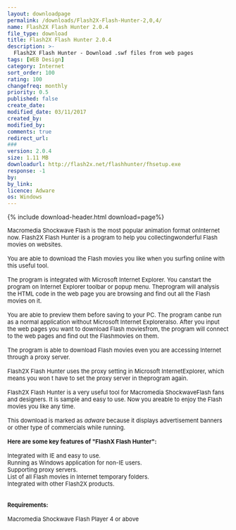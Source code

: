```yaml
---
layout: downloadpage
permalink: /downloads/Flash2X-Flash-Hunter-2,0,4/
name: Flash2X Flash Hunter 2.0.4
file_type: download
title: Flash2X Flash Hunter 2.0.4
description: >-
  Flash2X Flash Hunter - Download .swf files from web pages
tags: [WEB Design]
category: Internet
sort_order: 100
rating: 100
changefreq: monthly
priority: 0.5
published: false
create_date: 
modified_date: 03/11/2017
created_by: 
modified_by: 
comments: true
redirect_url: 
### 
version: 2.0.4
size: 1.11 MB
downloadurl: http://flash2x.net/flashhunter/fhsetup.exe
response: -1
by: 
by_link: 
licence: Adware
os: Windows
---
```


{% include download-header.html download=page%}

<p style="fix-download-text !important">
<p><font size="2">Macromedia Shockwave Flash is the most popular animation format onInternet now. Flash2X Flash Hunter is a program to help you collectingwonderful Flash movies on websites. <br />
<br />
You are able to download the Flash movies you like when you surfing online with this useful tool. <br />
<br />
The program is integrated with Microsoft Internet Explorer. You canstart the program on Internet Explorer toolbar or popup menu. Theprogram will analysis the HTML code in the web page you are browsing and find out all the Flash movies on it. <br />
<br />
You are able to preview them before saving to your PC. The program canbe run as a normal application without Microsoft Internet Exploreralso. After you input the web pages you want to download Flash moviesfrom, the program will connect to the web pages and find out the Flashmovies on them. <br />
<br />
The program is able to download Flash movies even you are accessing Internet through a proxy server. <br />
<br />
Flash2X Flash Hunter uses the proxy setting in Microsoft InternetExplorer, which means you won t have to set the proxy server in theprogram again. <br />
<br />
Flash2X Flash Hunter is a very useful tool for Macromedia ShockwaveFlash fans and designers. It is sample and easy to use. Now you areable to enjoy the Flash movies you like any time.<br />
<br />
This download is marked as <em>adware</em> because it displays advertisement banners or other type of commercials while running.<br />
<br />
<span><strong>Here are some key features of "FlashX Flash Hunter":</strong></span><br />
<br />
Integrated with IE and easy to use. <br />
Running as Windows application for non-IE users. <br />
Supporting proxy servers. <br />
List of all Flash movies in Internet temporary folders. <br />
Integrated with other Flash2X products. <br />
<br />
<br />
<span><strong>Requirements:</strong></span><br />
<br />
Macromedia Shockwave Flash Player 4 or above<br />
</font></p></p>
